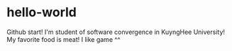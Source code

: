 # hello-world
Github start!
I'm student of software convergence in KuyngHee University!
My favorite food is meat!
I like game ^^
